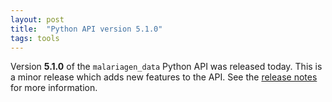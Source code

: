 ```yaml
---
layout: post
title:  "Python API version 5.1.0"
tags: tools
---
```


Version <strong>5.1.0</strong> of the `malariagen_data` Python API was
released today. This is a minor release which adds new features to the
API. See the [release
notes](https://github.com/malariagen/malariagen-data-python/releases/tag/v5.1.0)
for more information.
